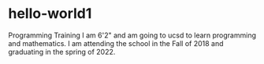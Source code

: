 # hello-world1
Programming Training
I am 6'2" and am going to ucsd to learn programming and mathematics. I am attending the school in the Fall of 2018 and graduating in the spring of 2022.

